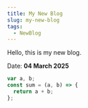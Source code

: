 ```yaml
---
title: My New Blog
slug: my-new-blog
tags:
  - NewBlog
---
```


Hello, this is my new blog.

Date: **04 March 2025**

```javascript
var a, b;
const sum = (a, b) => {
  return a + b;
};
```
